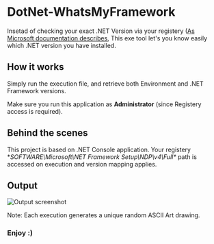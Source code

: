 # DotNet-WhatsMyFramework
Insetad of checking your exact .NET Version via your registery ([As Microsoft documentation describes](https://docs.microsoft.com/en-us/dotnet/framework/migration-guide/how-to-determine-which-versions-are-installed),
This exe tool let's you know easily which .NET version you have installed.

## How it works
Simply run the execution file, and retrieve both Environment and .NET Framework versions.

Make sure you run this application as **Administrator** (since Registery access is required).

## Behind the scenes
This project is based on .NET Console application.
Your registery **SOFTWARE\Microsoft\NET Framework Setup\NDP\v4\Full\** path is accessed on execution and version mapping applies.

## Output

![Output screenshot](http://i.imgur.com/tvIYYzg.jpg)

Note: Each execution generates a unique random ASCII Art drawing.

### Enjoy :)
